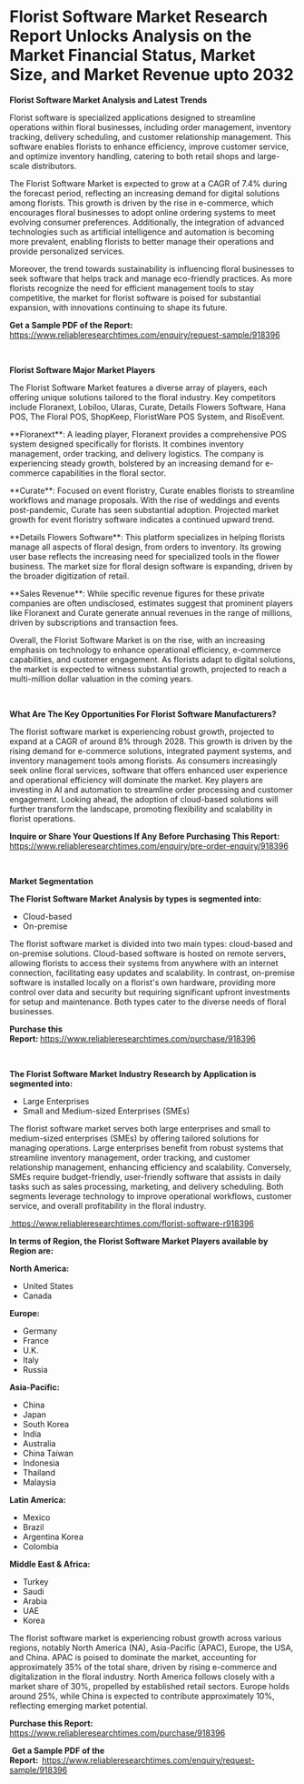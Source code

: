 <p><h1>Florist Software Market Research Report Unlocks Analysis on the Market Financial Status, Market Size, and Market Revenue upto 2032</h1></p><p><strong>Florist Software Market Analysis and Latest Trends</strong></p>
<p><p>Florist software is specialized applications designed to streamline operations within floral businesses, including order management, inventory tracking, delivery scheduling, and customer relationship management. This software enables florists to enhance efficiency, improve customer service, and optimize inventory handling, catering to both retail shops and large-scale distributors.</p><p>The Florist Software Market is expected to grow at a CAGR of 7.4% during the forecast period, reflecting an increasing demand for digital solutions among florists. This growth is driven by the rise in e-commerce, which encourages floral businesses to adopt online ordering systems to meet evolving consumer preferences. Additionally, the integration of advanced technologies such as artificial intelligence and automation is becoming more prevalent, enabling florists to better manage their operations and provide personalized services.</p><p>Moreover, the trend towards sustainability is influencing floral businesses to seek software that helps track and manage eco-friendly practices. As more florists recognize the need for efficient management tools to stay competitive, the market for florist software is poised for substantial expansion, with innovations continuing to shape its future.</p></p>
<p><strong>Get a Sample PDF of the Report:&nbsp;</strong> <a href="https://www.reliableresearchtimes.com/enquiry/request-sample/918396?utm_campaign=2627&utm_medium=2&utm_source=Github&utm_content=ia&utm_term=17042025&utm_id=florist-software">https://www.reliableresearchtimes.com/enquiry/request-sample/918396</a></p>
<p>&nbsp;</p>
<p><strong>Florist Software Major Market Players</strong></p>
<p><p>The Florist Software Market features a diverse array of players, each offering unique solutions tailored to the floral industry. Key competitors include Floranext, Lobiloo, Ularas, Curate, Details Flowers Software, Hana POS, The Floral POS, ShopKeep, FloristWare POS System, and RisoEvent.</p><p>**Floranext**: A leading player, Floranext provides a comprehensive POS system designed specifically for florists. It combines inventory management, order tracking, and delivery logistics. The company is experiencing steady growth, bolstered by an increasing demand for e-commerce capabilities in the floral sector.</p><p>**Curate**: Focused on event floristry, Curate enables florists to streamline workflows and manage proposals. With the rise of weddings and events post-pandemic, Curate has seen substantial adoption. Projected market growth for event floristry software indicates a continued upward trend.</p><p>**Details Flowers Software**: This platform specializes in helping florists manage all aspects of floral design, from orders to inventory. Its growing user base reflects the increasing need for specialized tools in the flower business. The market size for floral design software is expanding, driven by the broader digitization of retail.</p><p>**Sales Revenue**: While specific revenue figures for these private companies are often undisclosed, estimates suggest that prominent players like Floranext and Curate generate annual revenues in the range of millions, driven by subscriptions and transaction fees.</p><p>Overall, the Florist Software Market is on the rise, with an increasing emphasis on technology to enhance operational efficiency, e-commerce capabilities, and customer engagement. As florists adapt to digital solutions, the market is expected to witness substantial growth, projected to reach a multi-million dollar valuation in the coming years.</p></p>
<p>&nbsp;</p>
<p><strong>What Are The Key Opportunities For Florist Software Manufacturers?</strong></p>
<p><p>The florist software market is experiencing robust growth, projected to expand at a CAGR of around 8% through 2028. This growth is driven by the rising demand for e-commerce solutions, integrated payment systems, and inventory management tools among florists. As consumers increasingly seek online floral services, software that offers enhanced user experience and operational efficiency will dominate the market. Key players are investing in AI and automation to streamline order processing and customer engagement. Looking ahead, the adoption of cloud-based solutions will further transform the landscape, promoting flexibility and scalability in florist operations.</p></p>
<p><strong>Inquire or Share Your Questions If Any Before Purchasing This Report:</strong> <a href="https://www.reliableresearchtimes.com/enquiry/pre-order-enquiry/918396?utm_campaign=2627&utm_medium=2&utm_source=Github&utm_content=ia&utm_term=17042025&utm_id=florist-software">https://www.reliableresearchtimes.com/enquiry/pre-order-enquiry/918396</a></p>
<p>&nbsp;</p>
<p><strong>Market Segmentation</strong></p>
<p><strong>The Florist Software Market Analysis by types is segmented into:</strong></p>
<p><ul><li>Cloud-based</li><li>On-premise</li></ul></p>
<p><p>The florist software market is divided into two main types: cloud-based and on-premise solutions. Cloud-based software is hosted on remote servers, allowing florists to access their systems from anywhere with an internet connection, facilitating easy updates and scalability. In contrast, on-premise software is installed locally on a florist's own hardware, providing more control over data and security but requiring significant upfront investments for setup and maintenance. Both types cater to the diverse needs of floral businesses.</p></p>
<p><strong>Purchase this Report:&nbsp;</strong><a href="https://www.reliableresearchtimes.com/purchase/918396?utm_campaign=2627&utm_medium=2&utm_source=Github&utm_content=ia&utm_term=17042025&utm_id=florist-software">https://www.reliableresearchtimes.com/purchase/918396</a></p>
<p>&nbsp;</p>
<p><strong>The Florist Software Market Industry Research by Application is segmented into:</strong></p>
<p><ul><li>Large Enterprises</li><li>Small and Medium-sized Enterprises (SMEs)</li></ul></p>
<p><p>The florist software market serves both large enterprises and small to medium-sized enterprises (SMEs) by offering tailored solutions for managing operations. Large enterprises benefit from robust systems that streamline inventory management, order tracking, and customer relationship management, enhancing efficiency and scalability. Conversely, SMEs require budget-friendly, user-friendly software that assists in daily tasks such as sales processing, marketing, and delivery scheduling. Both segments leverage technology to improve operational workflows, customer service, and overall profitability in the floral industry.</p></p>
<p><a href="https://www.reliableresearchtimes.com/florist-software-r918396?utm_campaign=2627&utm_medium=2&utm_source=Github&utm_content=ia&utm_term=17042025&utm_id=florist-software">&nbsp;https://www.reliableresearchtimes.com/florist-software-r918396</a></p>
<p><strong>In terms of Region, the Florist Software Market Players available by Region are:</strong></p>
<p>
    <p> <strong> North America: </strong>
        <ul>
            <li>United States</li>
            <li>Canada</li>
        </ul>
        </p> 
    <p> <strong> Europe: </strong>
        <ul>
            <li>Germany</li>
            <li>France</li>
            <li>U.K.</li>
            <li>Italy</li>
            <li>Russia</li>
        </ul>
        </p> 
    <p> <strong> Asia-Pacific: </strong>
        <ul>
            <li>China</li>
            <li>Japan</li>
            <li>South Korea</li>
            <li>India</li>
            <li>Australia</li>
            <li>China Taiwan</li>
            <li>Indonesia</li>
            <li>Thailand</li>
            <li>Malaysia</li>
        </ul>
        </p> 
    <p> <strong> Latin America: </strong>
        <ul>
            <li>Mexico</li>
            <li>Brazil</li>
            <li>Argentina Korea</li>
            <li>Colombia</li>
        </ul>
        </p> 
    <p> <strong> Middle East & Africa: </strong>
        <ul>
            <li>Turkey</li>
            <li>Saudi</li>
            <li>Arabia</li>
            <li>UAE</li>
            <li>Korea</li>
        </ul>
    </p>
    </p>
<p><p>The florist software market is experiencing robust growth across various regions, notably North America (NA), Asia-Pacific (APAC), Europe, the USA, and China. APAC is poised to dominate the market, accounting for approximately 35% of the total share, driven by rising e-commerce and digitalization in the floral industry. North America follows closely with a market share of 30%, propelled by established retail sectors. Europe holds around 25%, while China is expected to contribute approximately 10%, reflecting emerging market potential.</p></p>
<p><strong>Purchase this Report: </strong><a href="https://www.reliableresearchtimes.com/purchase/918396?utm_campaign=2627&utm_medium=2&utm_source=Github&utm_content=ia&utm_term=17042025&utm_id=florist-software">https://www.reliableresearchtimes.com/purchase/918396</a></p>
<p>&nbsp;<strong>Get a Sample PDF of the Report:&nbsp;&nbsp;</strong><a href="https://www.reliableresearchtimes.com/enquiry/request-sample/918396?utm_campaign=2627&utm_medium=2&utm_source=Github&utm_content=ia&utm_term=17042025&utm_id=florist-software">https://www.reliableresearchtimes.com/enquiry/request-sample/918396</a></p>
<p><strong></strong></p>
<p><p></p><p></p><p></p></p>